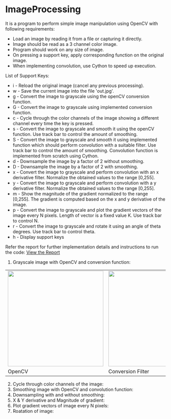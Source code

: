 # ImageProcessing

It is a program to perform simple image manipulation using OpenCV with following requirements:
* Load an image by reading it from a file or capturing it directly.
* Image should be read as a 3 channel color image.
* Program should work on any size of image.
* On pressing a support key, apply corresponding function on the original image.
* When implementing convolution, use Cython to speed up execution.

List of Support Keys:
* i - Reload the original image (cancel any previous processing).
* w - Save the current image into the file 'out.jpg'.
* g - Convert the image to grayscale using the openCV conversion function.
* G - Convert the image to grayscale using implemented conversion function.
* c - Cycle through the color channels of the image showing a different channel every time the key is pressed.
* s - Convert the image to grayscale and smooth it using the openCV function. Use track bar to control the amount of smoothing.
* S - Convert the image to grayscale and smooth it using implemented function which should perform convolution with a suitable filter. Use track bar to control the amount of smoothing. Convolution function is implemented from scratch using Cython.
* d - Downsample the image by a factor of 2 without smoothing.
* D - Downsample the image by a factor of 2 with smoothing.
* x - Convert the image to grayscale and perform convolution with an x derivative filter. Normalize the obtained values to the range [0,255].
* y - Convert the image to grayscale and perform convolution with a y derivative filter. Normalize the obtained values to the range [0,255].
* m - Show the magnitude of the gradient normalized to the range [0,255]. The gradient is computed based on the x and y derivative of the image.
* p - Convert the image to grayscale and plot the gradient vectors of the image every N pixels. Length of vector is a fixed value K. Use track bar to control N.
* r - Convert the image to grayscale and rotate it using an angle of theta degrees. Use track bar to control theta. 
* h - Display support keys

Refer the report for further implementation details and instructions to run the code:
<a href="">View the Report</a>

1. Grayscale image with OpenCV and conversion function:
<table>
<tr>
<td>
<img src="" height="300" width="300"/>
</td>
<td>
<img src="" height="300" width="300"/>
</td>
</tr>
<tr>
<td>
OpenCV
</td>
<td>
Conversion Filter
</td>
</tr>
</table>

2. Cycle through color channels of the image:
3. Smoothing image with OpenCV and convolution function:
4. Downsampling with and without smoothing:
5. X & Y derivative and Magnitude of gradient:
7. Plot gradient vectors of image every N pixels:
8. Roatation of image:
